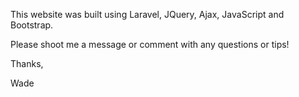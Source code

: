 This website was built using Laravel, JQuery, Ajax, JavaScript and Bootstrap.

Please shoot me a message or comment with any questions or tips!

Thanks,

Wade